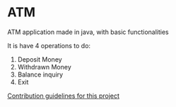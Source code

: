 # ATM
ATM application made in java, with basic functionalities

It is have 4 operations to do:

1. Deposit Money
2. Withdrawn Money
3. Balance inquiry
4. Exit


[Contribution guidelines for this project](ATM/1.png)
